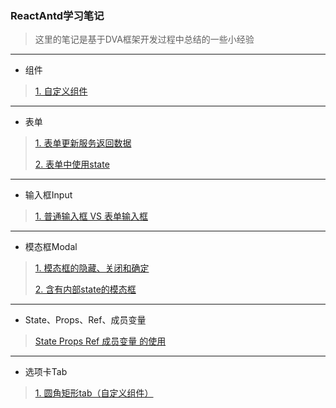### ReactAntd学习笔记
>这里的笔记是基于DVA框架开发过程中总结的一些小经验
---

* 组件
>[1. 自定义组件](https://github.com/sheenden0722/ReactAntdNotes/tree/master/ComponentModule)
---
* 表单
>[1. 表单更新服务返回数据](https://github.com/sheenden0722/ReactAntdNotes/tree/master/Form/formUpdata)
>
>[2. 表单中使用state](https://github.com/sheenden0722/ReactAntdNotes/tree/master/Form/formUseState)
---
* 输入框Input
>[1. 普通输入框 VS 表单输入框](https://github.com/sheenden0722/ReactAntdNotes/tree/master/Input)
---
* 模态框Modal
>[1. 模态框的隐藏、关闭和确定](https://github.com/sheenden0722/ReactAntdNotes/tree/master/Modal/hideAndCloseModal)
>
>[2. 含有内部state的模态框](https://github.com/sheenden0722/ReactAntdNotes/tree/master/Modal/innerStateModal)
---
* State、Props、Ref、成员变量
>[State Props Ref 成员变量 的使用](https://github.com/sheenden0722/ReactAntdNotes/tree/master/StatePropsRef)
---
* 选项卡Tab
>[1. 圆角矩形tab（自定义组件）](https://github.com/sheenden0722/ReactAntdNotes/tree/master/Tabs/squareTab)
